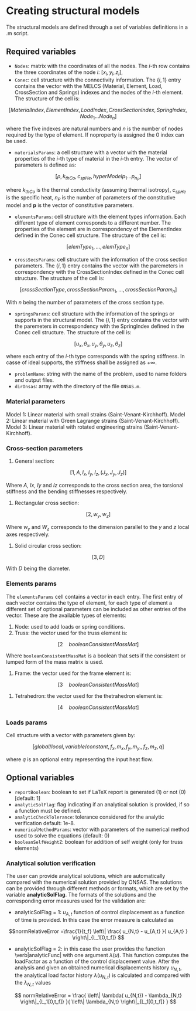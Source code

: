# Creating structural models

The structural models are defined through a set of variables definitions in a .m script.

## Required variables

* `Nodes`: matrix with the coordinates of all the nodes. The $i$-th row contains the three coordinates of the node $i$: $[x_i , \, y_i ,\, z_i]$,
* `Conec`: cell structure with the connectivity information. The $\{i,1\}$ entry contains the vector with the MELCS (Material, Element, Load, CrossSection and Springs) indexes and the nodes of the $i$-th element.
The structure of the cell is:
```math
[ MaterialIndex, \, ElementIndex, \, LoadIndex, \, CrossSectionIndex, \, SpringIndex, \, Node_1 \dots Node_{n} ]
```
where the five indexes are natural numbers and $n$ is the number of nodes required by the type of element. If noproperty is assigned the $0$ index can be used. 
* `materialsParams`: a cell structure with a vector with the material properties of the $i$-th type of material in the $i$-th entry.
The vector of parameters is defined as:
```math
[ \rho, \, k_{thCo}, \, c_{spHe}, \, hyperModel  p_1 \dots p_{n_P} ]
```
where $k_{thCo}$ is the thermal conductivity (assuming thermal isotropy), $c_{spHe}$ is the specific heat, $n_P$ is the number of parameters of the constitutive model and $\mathbf{p}$ is the vector of constitutive parameters.
* `elementsParams`: cell structure with the element types information. Each different type of element corresponds to a different number. The properties of the element are in correspondency of the ElementIndex defined in the Conec cell structure. The structure of the cell is:
 ```math
[ elemType_{1}, \dots, elemType_{n} ] 
```
* `crossSecsParams`: cell structure with the information of the cross section parameters. The $\{i,1\}$ entry contains the vector with the paremeters in correspondency with the CrossSectionIndex defined in the Conec cell structure. 
The structure of the cell is:
```math
[crossSectionType, crossSectionParam_{1}, \dots, crossSectionParam_{n}]
```
With $n$ being the number of parameters of the cross section type.
* `springsParams`: cell structure with the information of the springs or supports in the structural model. The $\{i,1\}$ entry contains the vector with the paremeters in correspondency with the SpringIndex defined in the Conec cell structure. 
The structure of the cell is:
```math
[ u_x, \theta_x, u_y, \theta_y, u_z, \theta_z ]
```
where each entry of the $i$-th type corresponds with the spring stiffness. In casse of ideal supports, the stiffness shall be assigned as $+\infty$.
* `problemName`: string with the name of the problem, used to name folders and output files. 
* `dirOnsas`: array with the directory of the file `ONSAS.m`.

### Material parameters

Model 1: Linear material with small strains (Saint-Venant-Kirchhoff).
Model 2: Linear material with Green Lagrange strains (Saint-Venant-Kirchhoff).
Model 3: Linear material with rotated engineering strains (Saint-Venant-Kirchhoff).


### Cross-section parameters

  1. General section: 
```math
[ 1,A,I_x,I_y,I_z,(J_x,J_y,J_z) ]
```
Where $A$, $Ix$, $Iy$ and $Iz$ corresponds to the cross section area, the torsional stiffness and the bending stiffnesses respectively.
  1. Rectangular cross section: 
```math  
[2,w_y,w_z]
```
Where $w_y$ and $W_z$ corresponds to the dimension parallel to the $y$ and $z$ local axes respectively.
  1. Solid circular cross section: 
```math  
[3,D] 
```
With $D$ being the diameter.
	
### Elements params
  The `elementsParams` cell contains a vector in each entry. The first entry of each vector contains the type of element, for each type of element a different set of optional parameters can be included as other entries of the vector. These are the available types of elements:

1. Node: used to add loads or spring conditions.
1. Truss: the vector used for the truss element is:
```math
[ 2 \quad booleanConsistentMassMat ]
```
Where `booleanConsistentMassMat` is a boolean that sets if the consistent or lumped form of the mass matrix is used.
1. Frame: the vector used for the frame element is:
```math
[ 3 \quad booleanConsistentMassMat ]
```
1. Tetrahedron: the vector used for the thetrahedron element is:
```math
[ 4 \quad booleanConsistentMassMat ]
```


### Loads params

Cell structure with a vector with parameters given by:
```math
[ global/local,\,  variable/constant,\,  f_x,\, m_x,\,  f_y,\, m_y, ,\,  f_z,\, m_z, q ]
```
where $q$ is an optional entry representing the input heat flow.


## Optional variables

* `reportBoolean`: boolean to set if LaTeX report is generated (1) or not (0) [default: 1]
* `analyticSolFlag`: flag indicating if an analytical solution is provided, if so a function must be defined.
* `analyticCheckTolerance`: tolerance considered for the analytic verification default: 1e-8.
* `numericalMethodParams`: vector with parameters of the numerical method used to solve the equations (default: 0)
* `booleanSelfWeightZ`: boolean for addition of self weight (only for truss elements)

###  Analytical solution verification

The user can provide analytical solutions, which are automatically compared with the numerical solution provided by ONSAS. The solutions can be provided through different methods or formats, which are set by the variable __analyticSolFlag__. The formats of the solutions and the corresponding error measures used for the validation are:

* analyticSolFlag = 1: $u_{A,t}$ function of control displacement as a function of time is provided. In this case the error measure is calculated as 
```math
normRelativeError =\frac{1}{t_f} \left\| \frac{  u_{N,t} - u_{A,t}  }{ u_{A,t}  } \right\|_{L_1[0,t_f]} 
```
* analyticSolFlag = 2: in this case the user provides the function \verb|analyticFunc| with one argument $\lambda(u)$. This function computes the loadFactor as a function of the control displacement value. After the analysis and given an obtained numerical displacements history $u_{N,t}$, the analytical load factor history $\lambda(u_{N,t})$ is calculated and compared with the $\lambda_{N,t}$ values
```math
	normRelativeError = \frac{ \left\| \lambda( u_{N,t}) - \lambda_{N,t} \right\|_{L_1[0,t_f]} }{ \left\| \lambda_{N,t} \right\|_{L_1[0,t_f]}  }  
```
